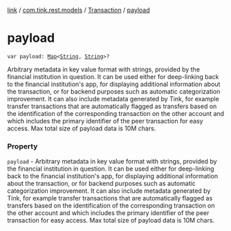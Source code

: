 [link](../../index.md) / [com.tink.rest.models](../index.md) / [Transaction](index.md) / [payload](./payload.md)

# payload

`var payload: `[`Map`](https://kotlinlang.org/api/latest/jvm/stdlib/kotlin.collections/-map/index.html)`<`[`String`](https://kotlinlang.org/api/latest/jvm/stdlib/kotlin/-string/index.html)`, `[`String`](https://kotlinlang.org/api/latest/jvm/stdlib/kotlin/-string/index.html)`>?`

Arbitrary metadata in key value format with strings, provided by the financial institution in question. It can be used either for deep-linking back to the financial institution&#39;s app, for displaying additional information about the transaction, or for backend purposes such as automatic categorization improvement. It can also include metadata generated by Tink, for example transfer transactions that are automatically flagged as transfers based on the identification of the corresponding transaction on the other account and which includes the primary identifier of the peer transaction for easy access. Max total size of payload data is 10M chars.

### Property

`payload` - Arbitrary metadata in key value format with strings, provided by the financial institution in question. It can be used either for deep-linking back to the financial institution&#39;s app, for displaying additional information about the transaction, or for backend purposes such as automatic categorization improvement. It can also include metadata generated by Tink, for example transfer transactions that are automatically flagged as transfers based on the identification of the corresponding transaction on the other account and which includes the primary identifier of the peer transaction for easy access. Max total size of payload data is 10M chars.